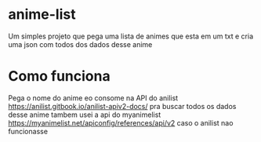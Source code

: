 # anime-list
Um simples projeto que pega uma lista de animes que esta em um txt e cria uma json com todos dos dados desse anime

# Como funciona 
Pega o nome do anime eo consome na API do anilist https://anilist.gitbook.io/anilist-apiv2-docs/ pra buscar todos os  dados desse anime 
tambem usei a api do myanimelist https://myanimelist.net/apiconfig/references/api/v2 caso o anilist nao funcionasse

